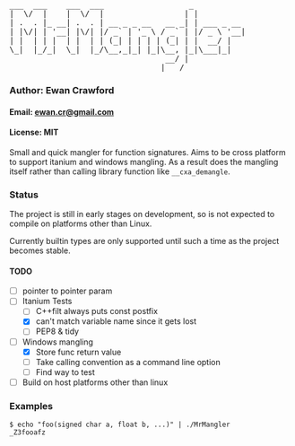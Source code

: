 <pre>
___  ___    ___  ___                  _           
|  \/  |    |  \/  |                 | |          
| .  . |_ __| .  . | __ _ _ __   __ _| | ___ _ __ 
| |\/| | '__| |\/| |/ _` | '_ \ / _` | |/ _ \ '__|
| |  | | |  | |  | | (_| | | | | (_| | |  __/ |   
\_|  |_/_|  \_|  |_/\__,_|_| |_|\__, |_|\___|_|   
                                 __/ |            
                                |___/             
</pre>

###  Author: Ewan Crawford
#### Email: ewan.cr@gmail.com
#### License: MIT

Small and quick mangler for function signatures.
Aims to be cross platform to support itanium and windows
mangling. As a result does the mangling itself rather than
calling library function like `__cxa_demangle`.

### Status
The project is still in early stages on development, so
is not expected to compile on platforms other than Linux.

Currently builtin types are only supported until such a
time as the project becomes stable.

#### TODO
* [ ] pointer to pointer param
* [ ] Itanium Tests
  * [ ] C++filt always puts const postfix
  * [X] can't match variable name since it gets lost
  * [ ] PEP8 & tidy
* [ ] Windows mangling
  * [X] Store func return value
  * [ ] Take calling convention as a command line option
  * [ ] Find way to test
* [ ] Build on host platforms other than linux

### Examples
```
$ echo "foo(signed char a, float b, ...)" | ./MrMangler
_Z3fooafz
```

